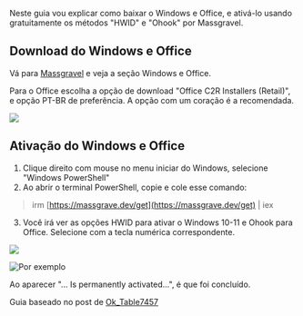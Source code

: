 Neste guia vou explicar como baixar o Windows e Office, e ativá-lo usando gratuitamente os métodos "HWID" e "Ohook" por Massgravel.

## Download do Windows e Office

Vá para [Massgravel](https://massgrave.dev/genuine-installation-media.html) e veja a seção Windows e Office.

Para o Office escolha a opção de download "Office C2R Installers (Retail)", e opção PT-BR de preferência. A opção com um coração é a recomendada. 

![](/images/ativacao-office-win-1.png)

## Ativação do Windows e Office

1. Clique direito com mouse no menu iniciar do Windows, selecione "Windows PowerShell"
2. Ao abrir o terminal PowerShell, copie e cole esse comando:  
> irm [https://massgrave.dev/get](https://massgrave.dev/get) | iex
3. Você irá ver as opções HWID para ativar o Windows 10-11 e Ohook para Office. Selecione com a tecla numérica correspondente.

![](/images/ativacao-office-win-2.png)

![Por exemplo](/images/ativacao-office-win-3.png)

Ao aparecer "... Is permanently activated...", é que foi concluído.

Guia baseado no post de [Ok_Table7457](https://www.reddit.com/r/Piracy/comments/1814gmp/guide_how_to_pirate_microsoft_office_properly/)
